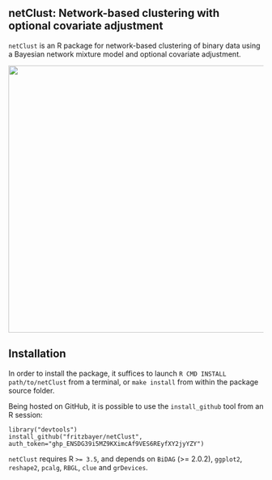 netClust: Network-based clustering with optional covariate adjustment
-----------

`netClust` is an R package for network-based clustering of binary data using a Bayesian network mixture model and optional covariate adjustment.

<img src="https://github.com/fritzbayer/netClust/blob/main/blob/netClust3.png" width="528"/>

Installation
-----------

In order to install the package, it suffices to launch
`R CMD INSTALL path/to/netClust`
from a terminal, or `make install` from within the package source folder.

Being hosted on GitHub, it is possible to use the `install_github`
tool from an R session:

```{r eval=FALSE}
library("devtools")
install_github("fritzbayer/netClust", auth_token="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")
```

`netClust` requires R `>= 3.5`, and depends on 
`BiDAG` (>= 2.0.2), `ggplot2`, `reshape2`, `pcalg`,
`RBGL`, `clue` and `grDevices`.
